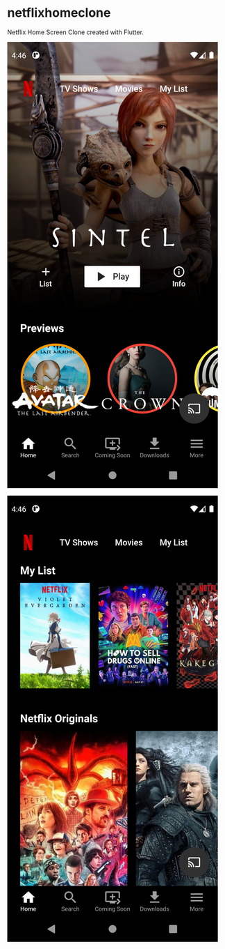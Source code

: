 # netflixhomeclone

Netflix Home Screen Clone created with Flutter.

![Image 1](./image1.png)

![Image 2](./image2.png)